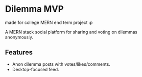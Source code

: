 # Dilemma MVP

made for college MERN end term project :p

A MERN stack social platform for sharing and voting on dilemmas anonymously.

## Features
- Anon dilemma posts with votes/likes/comments.
- Desktop-focused feed.
